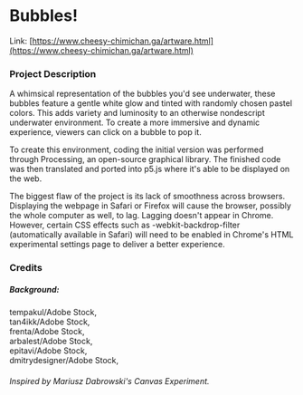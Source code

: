 # Bubbles!

Link: [https://www.cheesy-chimichan.ga/artware.html](https://www.cheesy-chimichan.ga/artware.html)

### Project Description

A whimsical representation of the bubbles you'd see underwater, these bubbles feature a gentle white glow and tinted with randomly chosen pastel colors. This adds variety and luminosity to an otherwise nondescript underwater environment.
To create a more immersive and dynamic experience, viewers can click on a bubble to pop it. 

To create this environment, coding the initial version was performed through Processing, an open-source graphical library. The finished code was then translated and ported into p5.js where it's able to be displayed on the web. 

The biggest flaw of the project is its lack of smoothness across browsers. Displaying the webpage in Safari or Firefox will cause the browser, possibly the whole computer as well, to lag. Lagging doesn't appear in Chrome. However, certain CSS effects such as -webkit-backdrop-filter (automatically available in Safari) will need to be enabled in Chrome's HTML experimental settings page to deliver a better experience.

### Credits
##### Background: 
tempakul/Adobe Stock,<br>
tan4ikk/Adobe Stock,<br>
frenta/Adobe Stock,<br>
arbalest/Adobe Stock,<br>
epitavi/Adobe Stock,<br>
dmitrydesigner/Adobe Stock,<br>
######  Inspired by Mariusz Dabrowski's Canvas Experiment.
